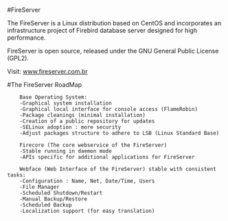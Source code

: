 #FireServer

The FireServer is a Linux distribution based on CentOS and incorporates an infrastructure project of Firebird database server designed for high performance.

FireServer is open source, released under the GNU General Public License (GPL2).

Visit: www.fireserver.com.br

#The FireServer RoadMap

		Base Operating System:
		-Graphical system installation
		-Graphical local interface for console access (FlameRobin)
		-Package cleanings (minimal installation)
		-Creation of a public repository for updates
		-SELinux adoption : more security
		-Adjust packages structure to adhere to LSB (Linux Standard Base)

		Firecore (The core webservice of the FireServer)
		-Stable running in daemon mode
		-APIs specific for additional applications for FireServer

		Webface (Web Interface of the FireServer) stable with consistent tasks:
		-Configuration : Name, Net, Date/Time, Users
		-File Manager
		-Scheduled Shutdown/Restart
		-Manual Backup/Restore
		-Scheduled Backup
		-Localization support (for easy translation)
